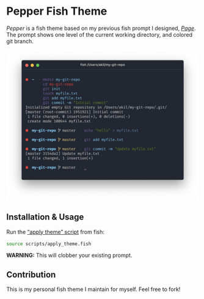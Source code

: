 # Pepper Fish Theme

_Pepper_ is a fish theme based on my previous fish prompt I designed, [_Page_](https://github.com/SLIB53/page-fish-theme.git). The prompt shows one level of the current working directory, and colored git branch.

![screenshot-hyper-ayu](screenshot.png)

## Installation & Usage

Run the [“apply theme” script](./scripts/apply_theme.sh) from fish:

```sh
source scripts/apply_theme.fish
```

**WARNING:** This will clobber your existing prompt.


## Contribution

This is my personal fish theme I maintain for myself. Feel free to fork!
